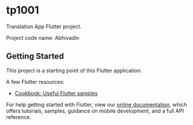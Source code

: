 # tp1001

Translation App Flutter project.

Project code name: Abhivadin

## Getting Started

This project is a starting point of this Flutter application.

A few Flutter resources:

- [Cookbook: Useful Flutter samples](https://flutter.io/docs/cookbook)

For help getting started with Flutter, view our 
[online documentation](https://flutter.io/docs), which offers tutorials, 
samples, guidance on mobile development, and a full API reference.

